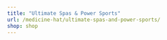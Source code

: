 ```yaml
---
title: "Ultimate Spas & Power Sports"
url: /medicine-hat/ultimate-spas-and-power-sports/
shop: shop
---
```

